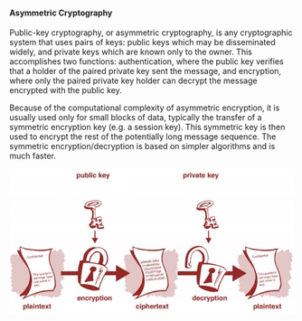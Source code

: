 #### Asymmetric Cryptography

Public-key cryptography, or asymmetric cryptography, is any cryptographic system
that uses pairs of keys: public keys which may be disseminated widely, and
private keys which are known only to the owner. This accomplishes two functions:
authentication, where the public key verifies that a holder of the paired
private key sent the message, and encryption, where only the paired private key
holder can decrypt the message encrypted with the public key.

Because of the computational complexity of asymmetric encryption, it is usually
used only for small blocks of data, typically the transfer of a symmetric
encryption key (e.g. a session key). This symmetric key is then used to encrypt
the rest of the potentially long message sequence. The symmetric
encryption/decryption is based on simpler algorithms and is much faster.

![](Jasmin-OS2.jpg)
